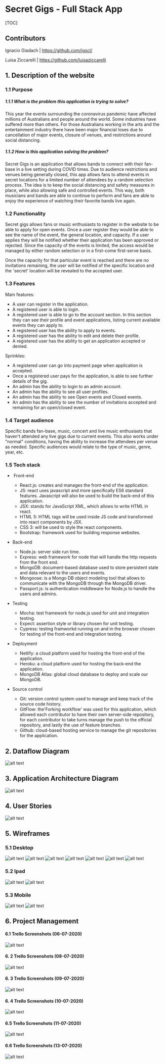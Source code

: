 # Secret Gigs - Full Stack App

[TOC]

## Contributors

Ignacio Giadach | https://github.com/igscl/

Luisa Ziccarelli | https://github.com/luisaziccarelli

## 1. Description of the website 

### 1.1 Purpose 

##### 1.1.1 What is the problem this application is trying to solve?

This year the events surrounding the coronavirus pandemic have affected millions of Australians and people around the world. Some industries have suffered more than others. For those Australians working in the arts and the entertainment industry there have been major financial loses due to cancellation of major events, closure of venues, and restrictions around social distancing.

##### 1.1.2 How is this application solving the problem?

Secret Gigs is an application that allows bands to connect with their fan-base in a live setting during COVID times. Due to audience restrictions and venues being generally closed, this app allows fans to attend events in secret locations for a limited number of attendees by a random selection process. The idea is to keep the social distancing and safety measures in place, while also allowing safe and controlled events. This way, both musicians and bands are able to continue to perform and fans are able to enjoy the experience of watching their favorite bands live again. 

### 1.2 Functionality 

Secret gigs allows fans or music enthusiasts to register in the website to be able to apply for open events. Once a user register they would be able to see the name of the event, the general location, and capacity. If a user applies they will be notified whether their application has been approved or rejected. Since the capacity of the events is limited, the access would be managed by either random selection or in a first-come first-serve basis. 

Once the capacity for that particular event is reached and there are no invitations remaining, the user will be notified of the specific location and the 'secret' location will be revealed to the accepted user.

### 1.3 Features

Main features:

- A user can register in the application. 
- A registered user is able to login.
- A registered user is able to go to the account section. In this section they can see their profile and event applications, listing current available events they can apply to.
- A registered user has the ability to apply to events.
- A registered user has the ability to edit and delete their profile.
- A registered user has the ability to get an application accepted or denied.

Sprinkles:
- A registered user can go into payment page when application is accepted.
- Once a registered user pays for the application, is able to see further details of the gig.
- An admin has the ability to login to an admin account.
- An admin has the ability to see all user profiles.
- An admin has the ability to see Open events and Closed events.
- An admin has the ability to see the number of invitations accepted and remaining for an open/closed event. 

### 1.4 Target audience
Specific bands fan-base, music, concert and live music enthusiasts that haven't attended any live gigs due to current events. This also works under "normal" conditions, having the ability to increase the attendees per venue as needed. Specific audiences would relate to the type of music, genre, year, etc.

### 1.5 Tech stack
- ​	Front-end
  - React.js: creates and manages the front-end of the application. 
  - JS: react uses javascript and more specifically ES6 standard features. Javascript will also be used to build the back-end of this application.
  - JSX: stands for JavaScript XML, which allows to write HTML in react.
  - HTML 5: HTML tags will be used inside JS code and transformed into react components by JSX.
  - CSS 3: will be used to style the react components.
  - Bootstrap: framework used for building response websites.

- Back-end
  - Node.js: server side run time. 
  - Express: web framework for node that will handle the http requests from the front end. 
  - MongoDB: document-based database used to store persistent state and data relevant to the users and events. 
  - Mongoose: is a Mongo DB object modeling tool that allows to communicate with the MongoDB through the MongoDB driver.
  - Passport.js: is authentication middleware for Node.js to handle the users and admins.

- Testing
  - Mocha: test framework for node.js used for unit and integration testing.
  - Expect: assertion style or library chosen for unit testing.
  - Cypress: testing framworkd running on and in the browser chosen for testing of the front-end and integration testing.
  
- Deployment
  - Netlify: a cloud platform used for hosting the front-end of the application. 
  - Heroku: a cloud platform used for hosting the back-end the application.
  - MongoDB Atlas: global cloud database to deploy and scale our MongoDB. 

- Source control 
  - Git: version control system used to manage and keep track of the source code history. 
  - GitFlow: the'Forking workflow' was used for this application, which allowed each contributor to have their own server-side repository, for each contributor to take turns manage the push to the official repository, and lastly the use of feature branches.
  - Github: cloud-based hosting service to manage the git repositories for the application. 


## 2. Dataflow Diagram

![alt text](./docs/R2-DFD.png "Data Flow Diagram")

## 3. Application Architecture Diagram

![alt text](./docs/Application_architecture_diagram.png "Application Architecture Diagram")

## 4. User Stories

![alt text](./docs/secret_gigs_userStories.png "User Stories")

## 5. Wireframes

### 5.1 Desktop
![alt text](./docs/wireframes_desktop/home_desktop.png "Home page Desktop")
![alt text](./docs/wireframes_desktop/sign_up_desktop.png "Sign up desktop")
![alt text](./docs/wireframes_desktop/login_desktop.png "Login desktop")
![alt text](./docs/wireframes_desktop/profile_desktop.png "Profile desktop")
![alt text](./docs/wireframes_desktop/admin_dashboard_desktop.png "Admin desktop") 
![alt text](./docs/wireframes_desktop/profiles_desktop.png "Profiles dsk")
![alt text](./docs/wireframes_desktop/events_desktop.png "Events dsk")

### 5.2 Ipad
![alt text](./docs/ipad_wireframes/ipad1_wireframes.png "Home, sign up, login Ipad")
![alt text](./docs/ipad_wireframes/ipad2_wireframes.png "Profile, admin, profiles, events Ipad")

### 5.3 Mobile 
![alt text](./docs/mobile_wireframes/mobile_one.png "Home, login, sign up, profiles Mobile")
![alt text](./docs/mobile_wireframes/mobile_two.png "Admin, profiles, events Mobile")

## 6. Project Management

#### 6.1 Trello Screenshots (06-07-2020)
![alt text](./docs/screenshots/trello_screenshot1_06:07.png "Trello 1")
#### 6. 2 Trello Screenshots (08-07-2020)
![alt text](./docs/screenshots/trello_screenshot_8:7.png "Trello 2")
#### 6. 3 Trello Screenshots (09-07-2020)
![alt text](./docs/screenshots/trello_screenshot2_9:7.png "Trello 3")
#### 6. 4 Trello Screenshots (10-07-2020)
![alt text](./docs/screenshots/trello_screenshot_10:7.png "Trello 4")
#### 6.5 Trello Screenshots (11-07-2020)
![alt text](./docs/screenshots/trello_screenshot_11:7.png "Trello 5")
#### 6.6 Trello Screenshots (13-07-2020)
![alt text](./docs/screenshots/trello_screenshot_13:7.png "Trello 5") 
